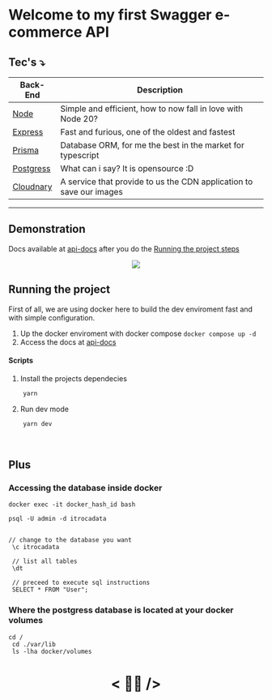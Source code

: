 # Welcome to my first Swagger e-commerce API

<h2 id="tecnologias">
 Tec's ⤵️
</h2>

| Back-End                                       | Description                                                                              |
| ---------------------------------------------- | ---------------------------------------------------------------------------------------- |
| [Node](https://nodejs.org/docs/latest/api/)    | Simple and efficient, how to now fall in love with Node 20?                              |
| [Express](https://expressjs.com/)              | Fast and furious, one of the oldest and fastest                                          |
| [Prisma](https://www.prisma.io/)               | Database ORM, for me the best in the market for typescript                               |
| [Postgress](https://www.postgresql.org/)       | What can i say? It is opensource :D                                                      |
| [Cloudnary](https://cloudinary.com/)           | A service that provide to us the CDN application to save our images                      |

<hr>

## Demonstration

Docs available at [api-docs](http://localhost:4000/api-docs/) after you do the <a href=#run>Running the project steps </a>

<div align=center>
    
<img src=https://github.com/user-attachments/assets/94d47ff7-1ba3-40bd-a6e3-69b2c9e3c6a1 />

</div>

<h2 id="run">
    Running the project
</h2>

First of all, we are using docker here to build the dev enviroment fast and with simple configuration.

1. Up the docker enviroment with docker compose
`docker compose up -d`
2. Access the docs at [api-docs](http://localhost:4000/api-docs/)

#### Scripts

1. Install the projects dependecies

```bash
    yarn
```
2. Run dev mode

```bash
    yarn dev
```

<br>

## Plus

### Accessing the database inside docker
```
docker exec -it docker_hash_id bash

psql -U admin -d itrocadata


// change to the database you want
 \c itrocadata

 // list all tables
 \dt

 // preceed to execute sql instructions
 SELECT * FROM "User";
```

### Where the postgress database is located at your docker volumes
```
cd /
 cd ./var/lib
 ls -lha docker/volumes
```

<span align=center>

# < 👨‍💻 />
    
</span>
